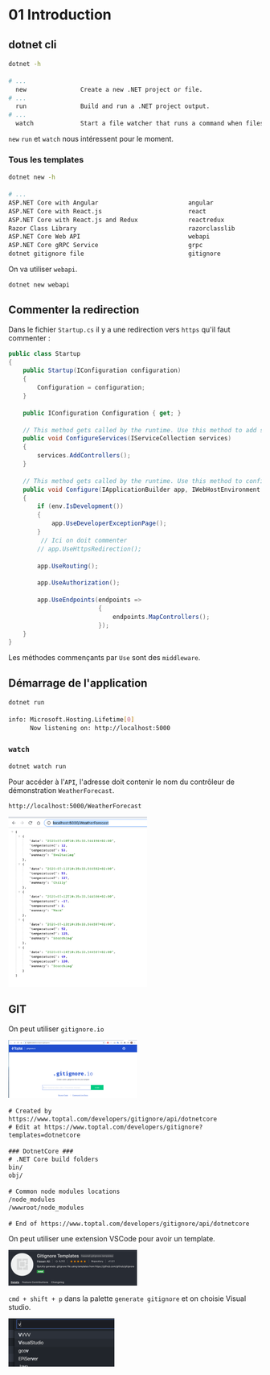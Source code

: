 # 01 Introduction

## dotnet cli

```bash
dotnet -h

# ...
  new               Create a new .NET project or file.
# ...
  run               Build and run a .NET project output.
# ...
  watch             Start a file watcher that runs a command when files change.
```

`new` `run` et `watch` nous intéressent pour le moment.

### Tous les templates 

```bash
dotnet new -h

# ...                 
ASP.NET Core with Angular                         angular                  [C#]              Web/MVC/SPA                          
ASP.NET Core with React.js                        react                    [C#]              Web/MVC/SPA                          
ASP.NET Core with React.js and Redux              reactredux               [C#]              Web/MVC/SPA                          
Razor Class Library                               razorclasslib            [C#]              Web/Razor/Library/Razor Class Library
ASP.NET Core Web API                              webapi                   [C#], F#          Web/WebAPI                           
ASP.NET Core gRPC Service                         grpc                     [C#]              Web/gRPC                             
dotnet gitignore file                             gitignore                                  # ...
```

On va utiliser `webapi`.

```bash
dotnet new webapi
```

## Commenter la redirection

Dans le fichier `Startup.cs` il y a une redirection vers `https` qu'il faut commenter :

```csharp
public class Startup
{
    public Startup(IConfiguration configuration)
    {
        Configuration = configuration;
    }

    public IConfiguration Configuration { get; }

    // This method gets called by the runtime. Use this method to add services to the container.
    public void ConfigureServices(IServiceCollection services)
    {
        services.AddControllers();
    }

    // This method gets called by the runtime. Use this method to configure the HTTP request pipeline.
    public void Configure(IApplicationBuilder app, IWebHostEnvironment env)
    {
        if (env.IsDevelopment())
        {
            app.UseDeveloperExceptionPage();
        }
		 // Ici on doit commenter
        // app.UseHttpsRedirection();

        app.UseRouting();

        app.UseAuthorization();

        app.UseEndpoints(endpoints =>
                         {
                             endpoints.MapControllers();
                         });
    }
}
```

Les méthodes commençants par `Use` sont des `middleware`.

## Démarrage de l'application

```bash
dotnet run

info: Microsoft.Hosting.Lifetime[0]
      Now listening on: http://localhost:5000
```

### `watch`

```bash
dotnet watch run
```



Pour accéder à l'`API`, l'adresse doit contenir le nom du contrôleur de démonstration `WeatherForecast`.

```
http://localhost:5000/WeatherForecast
```

<img src="assets/Screenshot 2020-07-09 at 10.39.11.png" alt="Screenshot 2020-07-09 at 10.39.11" style="zoom: 33%;" />

## GIT

On peut utiliser `gitignore.io`

<img src="assets/Screenshot 2020-07-09 at 10.45.22.png" alt="Screenshot 2020-07-09 at 10.45.22" style="zoom:25%;" />

```
# Created by https://www.toptal.com/developers/gitignore/api/dotnetcore
# Edit at https://www.toptal.com/developers/gitignore?templates=dotnetcore

### DotnetCore ###
# .NET Core build folders
bin/
obj/

# Common node modules locations
/node_modules
/wwwroot/node_modules

# End of https://www.toptal.com/developers/gitignore/api/dotnetcore
```



On peut utiliser une extension VSCode pour avoir un template.

<img src="assets/Screenshot 2020-07-09 at 10.45.57.png" alt="Screenshot 2020-07-09 at 10.45.57" style="zoom:25%;" />

`cmd + shift + p` dans la palette `generate gitignore` et on choisie Visual studio.

<img src="assets/Screenshot 2020-07-09 at 10.53.58.png" alt="Screenshot 2020-07-09 at 10.53.58" style="zoom:25%;" />

